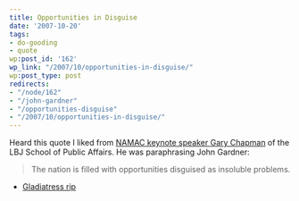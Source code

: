```yaml
---
title: Opportunities in Disguise
date: '2007-10-20'
tags:
- do-gooding
- quote
wp:post_id: '162'
wp_link: "/2007/10/opportunities-in-disguise/"
wp:post_type: post
redirects:
- "/node/162"
- "/john-gardner"
- "/opportunities-disguise"
- "/2007/10/opportunities-in-disguise/"
---
```


Heard this quote I liked from [NAMAC keynote speaker ](http://namac.org) [Gary Chapman](http://www.utexas.edu/lbj/21cp/bio.html) of the LBJ School of Public Affairs. He was paraphrasing John Gardner:

>

> The nation is filled with opportunities disguised as insoluble problems.

- [Gladiatress rip](http://www.iucn-tftsg.org/?gladiatress)
